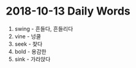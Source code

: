 # 2018-10-13 Daily Words

1. swing - 흔들다, 흔들리다
2. vine - 넝쿨
3. seek - 찾다
4. bold - 용감한
5. sink - 가라앉다
